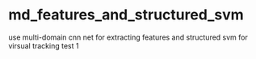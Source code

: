 # md_features_and_structured_svm
use multi-domain cnn net for extracting features and structured svm for virsual tracking
test 1
